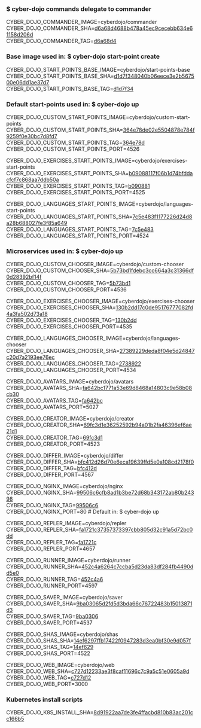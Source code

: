 ### $ cyber-dojo commands delegate to commander

CYBER_DOJO_COMMANDER_IMAGE=cyberdojo/commander  
CYBER_DOJO_COMMANDER_SHA=[d6a68d4688b478a45ec9cecebb634e61158d206d](https://github.com/cyber-dojo/commander/commit/d6a68d4688b478a45ec9cecebb634e61158d206d)  
CYBER_DOJO_COMMANDER_TAG=[d6a68d4](https://hub.docker.com/layers/cyberdojo/commander/d6a68d4/images/sha256-847b36cd7b00a3c79665200ff5d1638a7699522703ba6fb8d13daa572d578e35)  

### Base image used in: $ cyber-dojo start-point create

CYBER_DOJO_START_POINTS_BASE_IMAGE=cyberdojo/start-points-base  
CYBER_DOJO_START_POINTS_BASE_SHA=[d1d7f348040b06eece3e2b567500e06dd1ae37d7](https://github.com/cyber-dojo/start-points-base/commit/d1d7f348040b06eece3e2b567500e06dd1ae37d7)  
CYBER_DOJO_START_POINTS_BASE_TAG=[d1d7f34](https://hub.docker.com/layers/cyberdojo/start-points-base/d1d7f34/images/sha256-463af2b0c3464f238ca94586ad1537cea310178f423cf1d141452e5222ab0fd5)  

### Default start-points used in: $ cyber-dojo up

CYBER_DOJO_CUSTOM_START_POINTS_IMAGE=cyberdojo/custom-start-points  
CYBER_DOJO_CUSTOM_START_POINTS_SHA=[364e78de02e5504878e784f9259f0e30bc7d8fd7](https://github.com/cyber-dojo/custom-start-points/commit/364e78de02e5504878e784f9259f0e30bc7d8fd7)  
CYBER_DOJO_CUSTOM_START_POINTS_TAG=[364e78d](https://hub.docker.com/layers/cyberdojo/custom-start-points/364e78d/images/sha256-ba1449d8dda5f554ef2cb7912159bbfb7102c4971243c49d446f76c835612382)  
CYBER_DOJO_CUSTOM_START_POINTS_PORT=4526

CYBER_DOJO_EXERCISES_START_POINTS_IMAGE=cyberdojo/exercises-start-points  
CYBER_DOJO_EXERCISES_START_POINTS_SHA=[b09088117f06b1d74bfddacfcf7c868aa7ddb50a](https://github.com/cyber-dojo/exercises-start-points/commit/b09088117f06b1d74bfddacfcf7c868aa7ddb50a)  
CYBER_DOJO_EXERCISES_START_POINTS_TAG=[b090881](https://hub.docker.com/layers/cyberdojo/exercises-start-points/b090881/images/sha256-61a5f0c082079ae16a0b5739c587566327f33e7aa02619de69521e21c78eb501)  
CYBER_DOJO_EXERCISES_START_POINTS_PORT=4525

CYBER_DOJO_LANGUAGES_START_POINTS_IMAGE=cyberdojo/languages-start-points  
CYBER_DOJO_LANGUAGES_START_POINTS_SHA=[7c5e483f1177226d24d8a28b688027fe3f85a649](https://github.com/cyber-dojo/languages-start-points/commit/7c5e483f1177226d24d8a28b688027fe3f85a649)  
CYBER_DOJO_LANGUAGES_START_POINTS_TAG=[7c5e483](https://hub.docker.com/layers/cyberdojo/languages-start-points/7c5e483/images/sha256-f4131f8bc0ad16f7690ea7e8274f0ef42ef773f50ba5a653a7d47ec5cf2a53d3)  
CYBER_DOJO_LANGUAGES_START_POINTS_PORT=4524

### Microservices used in: $ cyber-dojo up

CYBER_DOJO_CUSTOM_CHOOSER_IMAGE=cyberdojo/custom-chooser  
CYBER_DOJO_CUSTOM_CHOOSER_SHA=[5b73bd1fdebc3cc664a3c31366df0d28392bf14f](https://github.com/cyber-dojo/custom-chooser/commit/5b73bd1fdebc3cc664a3c31366df0d28392bf14f)  
CYBER_DOJO_CUSTOM_CHOOSER_TAG=[5b73bd1](https://hub.docker.com/layers/cyberdojo/custom-chooser/5b73bd1/images/sha256-0ee460f8e2a56fc46e74c11daecb5769c24bcef573c8f8a196d515d5d32e7856)  
CYBER_DOJO_CUSTOM_CHOOSER_PORT=4536

CYBER_DOJO_EXERCISES_CHOOSER_IMAGE=cyberdojo/exercises-chooser  
CYBER_DOJO_EXERCISES_CHOOSER_SHA=[130b2dd17c0de95176777082fd4a3fa502d73a18](https://github.com/cyber-dojo/exercises-chooser/commit/130b2dd17c0de95176777082fd4a3fa502d73a18)  
CYBER_DOJO_EXERCISES_CHOOSER_TAG=[130b2dd](https://hub.docker.com/layers/cyberdojo/exercises-chooser/130b2dd/images/sha256-96bbeebb835e8f61613c9ba5d7980ade898a8dc36956bcf6bdb53e50f70a1fa8)  
CYBER_DOJO_EXERCISES_CHOOSER_PORT=4535

CYBER_DOJO_LANGUAGES_CHOOSER_IMAGE=cyberdojo/languages-chooser  
CYBER_DOJO_LANGUAGES_CHOOSER_SHA=[27389229deda8f04e5d24847c20d7a2193ee76ec](https://github.com/cyber-dojo/languages-chooser/commit/27389229deda8f04e5d24847c20d7a2193ee76ec)  
CYBER_DOJO_LANGUAGES_CHOOSER_TAG=[2738922](https://hub.docker.com/layers/cyberdojo/languages-chooser/2738922/images/sha256-e45a4284509849ff89c76b90749f77eeef0b915f0a96b8efa449ec51356a7e8d)  
CYBER_DOJO_LANGUAGES_CHOOSER_PORT=4534

CYBER_DOJO_AVATARS_IMAGE=cyberdojo/avatars  
CYBER_DOJO_AVATARS_SHA=[fa642bc1771a53e69d8468a14803c9e58b08cb30](https://github.com/cyber-dojo/avatars/commit/fa642bc1771a53e69d8468a14803c9e58b08cb30)  
CYBER_DOJO_AVATARS_TAG=[fa642bc](https://hub.docker.com/layers/cyberdojo/avatars/fa642bc/images/sha256-886ef55433c2e754deca379b4785e08e8eca6c1957ed68137ac547cba9e46c2f)  
CYBER_DOJO_AVATARS_PORT=5027

CYBER_DOJO_CREATOR_IMAGE=cyberdojo/creator  
CYBER_DOJO_CREATOR_SHA=[69fc3d1e36252592b94a01b2fa46396ef6ae21d1](https://github.com/cyber-dojo/creator/commit/69fc3d1e36252592b94a01b2fa46396ef6ae21d1)  
CYBER_DOJO_CREATOR_TAG=[69fc3d1](https://hub.docker.com/layers/cyberdojo/creator/69fc3d1/images/sha256-6adf668e9f9fe1c70a0b6739012f7ec475defe58992e8e55ba9879aa8c8c807a)  
CYBER_DOJO_CREATOR_PORT=4523

CYBER_DOJO_DIFFER_IMAGE=cyberdojo/differ  
CYBER_DOJO_DIFFER_SHA=[bfc412d26d70e6eca19639ffd5e0a108cd2178f0](https://github.com/cyber-dojo/differ/commit/bfc412d26d70e6eca19639ffd5e0a108cd2178f0)  
CYBER_DOJO_DIFFER_TAG=[bfc412d](https://hub.docker.com/layers/cyberdojo/differ/bfc412d/images/sha256-6166bb0d0881504ab6327de974fdf57903e7864615f232ca6136ff6423c35fe7)  
CYBER_DOJO_DIFFER_PORT=4567

CYBER_DOJO_NGINX_IMAGE=cyberdojo/nginx  
CYBER_DOJO_NGINX_SHA=[99506c6cfb8ad1b3be72d68b343172ab80b24398](https://github.com/cyber-dojo/nginx/commit/99506c6cfb8ad1b3be72d68b343172ab80b24398)  
CYBER_DOJO_NGINX_TAG=[99506c6](https://hub.docker.com/layers/cyberdojo/nginx/99506c6/images/sha256-5a019abac1b20d5151dc5891feb138ff696558581b6791a2d9347cb98454352d)  
CYBER_DOJO_NGINX_PORT=80 # Default in: $ cyber-dojo up

CYBER_DOJO_REPLER_IMAGE=cyberdojo/repler  
CYBER_DOJO_REPLER_SHA=[fa1721c37357373397cbb805d32c91a5d72bc0dd](https://github.com/cyber-dojo/repler/commit/fa1721c37357373397cbb805d32c91a5d72bc0dd)  
CYBER_DOJO_REPLER_TAG=[fa1721c](https://hub.docker.com/layers/cyberdojo/repler/fa1721c/images/sha256-0467b1ffb64e69fc9df3db0ef2f0fe50ff3c458c0ad0d9172541cad9e9184059)  
CYBER_DOJO_REPLER_PORT=4657

CYBER_DOJO_RUNNER_IMAGE=cyberdojo/runner  
CYBER_DOJO_RUNNER_SHA=[452c4a6264c7ccba5d23da83df284fb4490dd5e0](https://github.com/cyber-dojo/runner/commit/452c4a6264c7ccba5d23da83df284fb4490dd5e0)  
CYBER_DOJO_RUNNER_TAG=[452c4a6](https://hub.docker.com/layers/cyberdojo/runner/452c4a6/images/sha256-1a91bda3cadaff4c09abf5bbcf672e9f91eb12bae0dcabc97cb81bc55277f35d)  
CYBER_DOJO_RUNNER_PORT=4597

CYBER_DOJO_SAVER_IMAGE=cyberdojo/saver  
CYBER_DOJO_SAVER_SHA=[9ba03065d2fd5d3bda66c76722483b15013871d3](https://github.com/cyber-dojo/saver/commit/9ba03065d2fd5d3bda66c76722483b15013871d3)  
CYBER_DOJO_SAVER_TAG=[9ba0306](https://hub.docker.com/layers/cyberdojo/saver/9ba0306/images/sha256-d5b4b493b96a407d46d2ca3af0bb4e9ffd225df78a5aed105224e4120b3b9814)  
CYBER_DOJO_SAVER_PORT=4537

CYBER_DOJO_SHAS_IMAGE=cyberdojo/shas  
CYBER_DOJO_SHAS_SHA=[14ef6297ffb17422f0947283d3ea0bf30e9d057f](https://github.com/cyber-dojo/shas/commit/14ef6297ffb17422f0947283d3ea0bf30e9d057f)  
CYBER_DOJO_SHAS_TAG=[14ef629](https://hub.docker.com/layers/cyberdojo/shas/14ef629/images/sha256-17eb94d19eb0b32039f35b64f671720a9df95754e1bf3a43d9ca9ece7c5ce53f)  
CYBER_DOJO_SHAS_PORT=4522

CYBER_DOJO_WEB_IMAGE=cyberdojo/web  
CYBER_DOJO_WEB_SHA=[c727d12233ae3f8caf11696c7c9a5c51e0605a9d](https://github.com/cyber-dojo/web/commit/c727d12233ae3f8caf11696c7c9a5c51e0605a9d)  
CYBER_DOJO_WEB_TAG=[c727d12](https://hub.docker.com/layers/cyberdojo/web/c727d12/images/sha256-12ce02b3f87ca9993e11915e3ac54f184a9ccce42f7fa138a5c21a3cd70cfbed)  
CYBER_DOJO_WEB_PORT=3000

### Kubernetes install scripts
CYBER_DOJO_K8S_INSTALL_SHA=[8d91922aa7de3fe4ffacbd810b83ac201cc166b5](https://github.com/cyber-dojo/k8s-install/commit/8d91922aa7de3fe4ffacbd810b83ac201cc166b5)  
